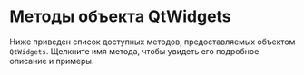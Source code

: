 # Методы объекта QtWidgets
Ниже приведен список доступных методов, предоставляемых объектом `QtWidgets`. Щелкните имя метода, чтобы увидеть его подробное описание и примеры.
